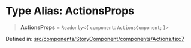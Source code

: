 # Type Alias: ActionsProps

> **ActionsProps** = `Readonly`\<\{ `component`: `ActionsComponent`; \}\>

Defined in: [src/components/StoryComponent/components/Actions.tsx:7](https://github.com/laruss/react-text-game/blob/6b9098a8e439fedc8e81574fd40f3e2840d770e8/packages/ui/src/components/StoryComponent/components/Actions.tsx#L7)
